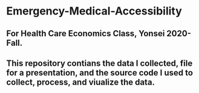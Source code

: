 # Emergency-Medical-Accessibility

## For Health Care Economics Class, Yonsei 2020-Fall.
## This repository contians the data I collected, file for a presentation, and the source code I used to collect, process, and viualize the data. 

